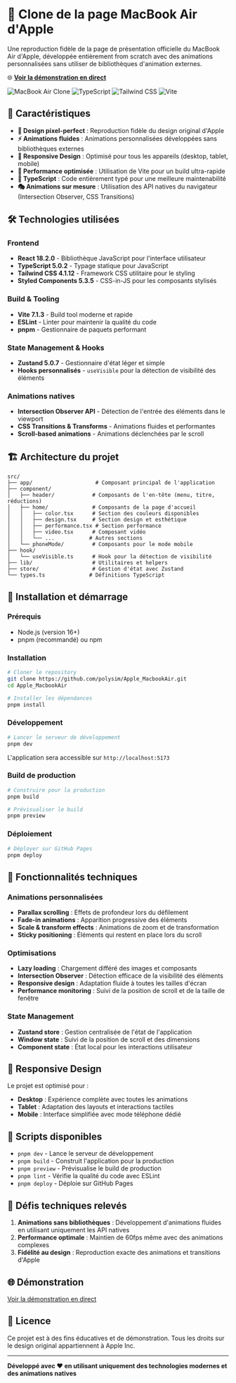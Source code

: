 # 🍎 Clone de la page MacBook Air d'Apple

Une reproduction fidèle de la page de présentation officielle du MacBook Air d'Apple, développée entièrement from scratch avec des animations personnalisées sans utiliser de bibliothèques d'animation externes.

🌐 **[Voir la démonstration en direct](https://polysim.github.io/Apple_MacbookAir/)**

![MacBook Air Clone](https://img.shields.io/badge/React-18.2.0-blue) ![TypeScript](https://img.shields.io/badge/TypeScript-5.0.2-blue) ![Tailwind CSS](https://img.shields.io/badge/TailwindCSS-4.1.12-38B2AC) ![Vite](https://img.shields.io/badge/Vite-7.1.3-646CFF)

## 🌟 Caractéristiques

- **🎨 Design pixel-perfect** : Reproduction fidèle du design original d'Apple
- **⚡ Animations fluides** : Animations personnalisées développées sans bibliothèques externes
- **📱 Responsive Design** : Optimisé pour tous les appareils (desktop, tablet, mobile)
- **🚀 Performance optimisée** : Utilisation de Vite pour un build ultra-rapide
- **🎯 TypeScript** : Code entièrement typé pour une meilleure maintenabilité
- **🎭 Animations sur mesure** : Utilisation des API natives du navigateur (Intersection Observer, CSS Transitions)

## 🛠️ Technologies utilisées

### Frontend

- **React 18.2.0** - Bibliothèque JavaScript pour l'interface utilisateur
- **TypeScript 5.0.2** - Typage statique pour JavaScript
- **Tailwind CSS 4.1.12** - Framework CSS utilitaire pour le styling
- **Styled Components 5.3.5** - CSS-in-JS pour les composants stylisés

### Build & Tooling

- **Vite 7.1.3** - Build tool moderne et rapide
- **ESLint** - Linter pour maintenir la qualité du code
- **pnpm** - Gestionnaire de paquets performant

### State Management & Hooks

- **Zustand 5.0.7** - Gestionnaire d'état léger et simple
- **Hooks personnalisés** - `useVisible` pour la détection de visibilité des éléments

### Animations natives

- **Intersection Observer API** - Détection de l'entrée des éléments dans le viewport
- **CSS Transitions & Transforms** - Animations fluides et performantes
- **Scroll-based animations** - Animations déclenchées par le scroll

## 🏗️ Architecture du projet

```
src/
├── app/                    # Composant principal de l'application
├── component/
│   ├── header/            # Composants de l'en-tête (menu, titre, réductions)
│   ├── home/              # Composants de la page d'accueil
│   │   ├── color.tsx      # Section des couleurs disponibles
│   │   ├── design.tsx     # Section design et esthétique
│   │   ├── performance.tsx # Section performance
│   │   ├── video.tsx      # Composant vidéo
│   │   └── ...           # Autres sections
│   └── phoneMode/         # Composants pour le mode mobile
├── hook/
│   └── useVisible.ts      # Hook pour la détection de visibilité
├── lib/                   # Utilitaires et helpers
├── store/                 # Gestion d'état avec Zustand
└── types.ts              # Définitions TypeScript
```

## 🚀 Installation et démarrage

### Prérequis

- Node.js (version 16+)
- pnpm (recommandé) ou npm

### Installation

```bash
# Cloner le repository
git clone https://github.com/polysim/Apple_MacbookAir.git
cd Apple_MacbookAir

# Installer les dépendances
pnpm install
```

### Développement

```bash
# Lancer le serveur de développement
pnpm dev
```

L'application sera accessible sur `http://localhost:5173`

### Build de production

```bash
# Construire pour la production
pnpm build

# Prévisualiser le build
pnpm preview
```

### Déploiement

```bash
# Déployer sur GitHub Pages
pnpm deploy
```

## 🎯 Fonctionnalités techniques

### Animations personnalisées

- **Parallax scrolling** : Effets de profondeur lors du défilement
- **Fade-in animations** : Apparition progressive des éléments
- **Scale & transform effects** : Animations de zoom et de transformation
- **Sticky positioning** : Éléments qui restent en place lors du scroll

### Optimisations

- **Lazy loading** : Chargement différé des images et composants
- **Intersection Observer** : Détection efficace de la visibilité des éléments
- **Responsive design** : Adaptation fluide à toutes les tailles d'écran
- **Performance monitoring** : Suivi de la position de scroll et de la taille de fenêtre

### State Management

- **Zustand store** : Gestion centralisée de l'état de l'application
- **Window state** : Suivi de la position de scroll et des dimensions
- **Component state** : État local pour les interactions utilisateur

## 📱 Responsive Design

Le projet est optimisé pour :

- **Desktop** : Expérience complète avec toutes les animations
- **Tablet** : Adaptation des layouts et interactions tactiles
- **Mobile** : Interface simplifiée avec mode téléphone dédié

## 🔧 Scripts disponibles

- `pnpm dev` - Lance le serveur de développement
- `pnpm build` - Construit l'application pour la production
- `pnpm preview` - Prévisualise le build de production
- `pnpm lint` - Vérifie la qualité du code avec ESLint
- `pnpm deploy` - Déploie sur GitHub Pages

## 🎨 Défis techniques relevés

1. **Animations sans bibliothèques** : Développement d'animations fluides en utilisant uniquement les API natives
2. **Performance optimale** : Maintien de 60fps même avec des animations complexes
3. **Fidélité au design** : Reproduction exacte des animations et transitions d'Apple

## 🌐 Démonstration

[Voir la démonstration en direct](https://polysim.github.io/Apple_MacbookAir)

## 📄 Licence

Ce projet est à des fins éducatives et de démonstration. Tous les droits sur le design original appartiennent à Apple Inc.

---

**Développé avec ❤️ en utilisant uniquement des technologies modernes et des animations natives**
